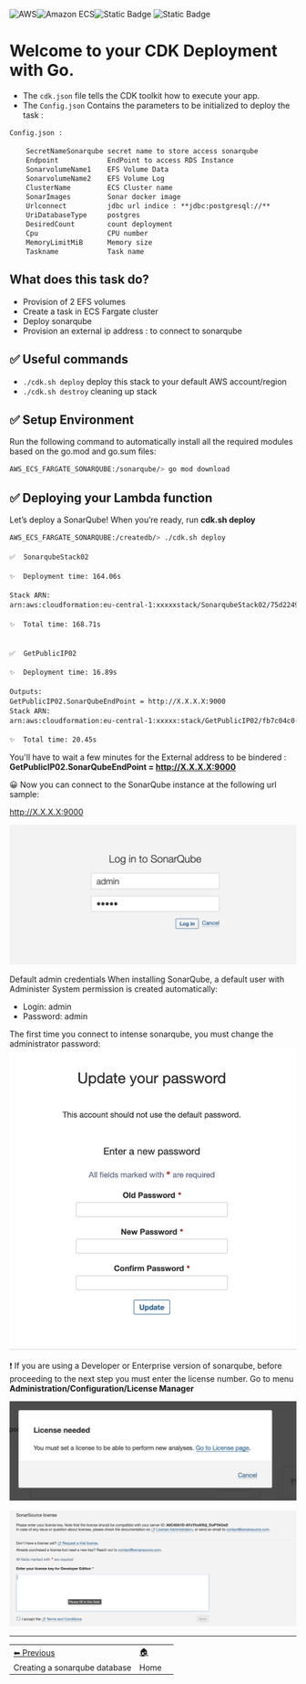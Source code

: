 ![AWS](https://img.shields.io/badge/AWS-%23FF9900.svg?style=for-the-badge&logo=amazon-aws&logoColor=white)![Amazon ECS](https://img.shields.io/static/v1?style=for-the-badge&message=Amazon+ECS&color=222222&logo=Amazon+ECS&logoColor=FF9900&label=)![Static Badge](https://img.shields.io/badge/Go-v1.21-blue:) ![Static Badge](https://img.shields.io/badge/AWS_CDK-v2.115.0-blue:)



# Welcome to your CDK Deployment with Go.

* The `cdk.json` file tells the CDK toolkit how to execute your app.
* The `Config.json` Contains the parameters to be initialized to deploy the task :


```
Config.json :

    SecretNameSonarqube secret name to store access sonarqube
	Endpoint            EndPoint to access RDS Instance
	SonarvolumeName1    EFS Volume Data
	SonarvolumeName2    EFS Volume Log
	ClusterName         ECS Cluster name
	SonarImages         Sonar docker image
	Urlconnect          jdbc url indice : **jdbc:postgresql://**
	UriDatabaseType     postgres
	DesiredCount        count deployment
	Cpu                 CPU number
	MemoryLimitMiB      Memory size
	Taskname            Task name
```

## What does this task do?

- Provision of 2 EFS volumes
- Create a task in ECS Fargate cluster
- Deploy sonarqube
- Provision an external ip address : to connect to sonarqube


## ✅ Useful commands

 * `./cdk.sh deploy`      deploy this stack to your default AWS account/region
 * `./cdk.sh destroy`     cleaning up stack

## ✅ Setup Environment

Run the following command to automatically install all the required modules based on the go.mod and go.sum files:

```bash
AWS_ECS_FARGATE_SONARQUBE:/sonarqube/> go mod download

```
## ✅ Deploying your Lambda function

Let’s deploy a SonarQube! When you’re ready, run **cdk.sh deploy**

```bash
AWS_ECS_FARGATE_SONARQUBE:/createdb/> ./cdk.sh deploy

✅  SonarqubeStack02

✨  Deployment time: 164.06s

Stack ARN:
arn:aws:cloudformation:eu-central-1:xxxxxstack/SonarqubeStack02/75d22490-9ea6-11ee-abb5-02cf4265638b

✨  Total time: 168.71s


✅  GetPublicIP02

✨  Deployment time: 16.89s

Outputs:
GetPublicIP02.SonarQubeEndPoint = http://X.X.X.X:9000
Stack ARN:
arn:aws:cloudformation:eu-central-1:xxxxx:stack/GetPublicIP02/fb7c04c0-9ea7-11ee-b29d-029678f61543

✨  Total time: 20.45s

```

You'll have to wait a few minutes for the External address to be bindered :
**GetPublicIP02.SonarQubeEndPoint = http://X.X.X.X:9000**

😀 Now you can connect to the SonarQube instance at the following url sample:

http://X.X.X.X:9000


 ![SonarQube Login](images/sonarlogin.png)

Default admin credentials
When installing SonarQube, a default user with Administer System permission is created automatically:

* Login: admin
* Password: admin

The first time you connect to intense sonarqube, you must change the administrator password:
 ![SonarQube passwd](images/changepass.png)


❗️ If you are using a Developer or Enterprise version of sonarqube, before proceeding to the next step you must enter the license number.
Go to menu  **Administration/Configuration/License Manager**

 ![SonarQube license](images/needlicense.png)

  ![SonarQube Add license](images/addlicense.png)


-----
<table>
<tr style="border: 0px transparent">
	<td style="border: 0px transparent"> <a href="../createdb/README.md" title="Creating a sonarqube databaser">⬅ Previous</a></td><td style="border: 0px transparent"><a href="../README.md" title="home">🏠</a></td>
</tr>
<tr style="border: 0px transparent">
<td style="border: 0px transparent">Creating a sonarqube database</td><td style="border: 0px transparent">Home</td><td style="border: 0px transparent"></td>
</tr>

</table>
